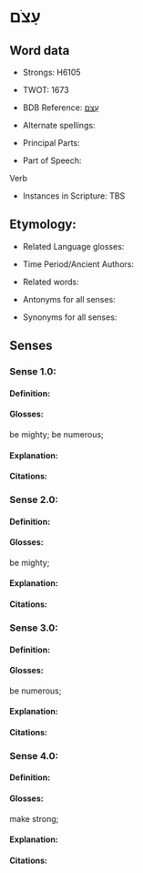 # עָצֹם

<!-- Status: S2="NeedsEdits" -->
<!-- Lexica used for edits:   -->

## Word data

* Strongs: H6105

* TWOT: 1673

* BDB Reference: [עָצֹם](rc://en/bdb/dict/p.eq.aa)

* Alternate spellings:

* Principal Parts:

* Part of Speech:

Verb

* Instances in Scripture: TBS

## Etymology:

* Related Language glosses:

* Time Period/Ancient Authors:

* Related words:

* Antonyms for all senses:

* Synonyms for all senses:

## Senses

### Sense 1.0:

#### Definition:

#### Glosses:

be mighty; be numerous; 

#### Explanation:

#### Citations:



### Sense 2.0:

#### Definition:

#### Glosses:

be mighty; 

#### Explanation:

#### Citations:



### Sense 3.0:

#### Definition:

#### Glosses:

be numerous; 

#### Explanation:

#### Citations:



### Sense 4.0:

#### Definition:

#### Glosses:

make strong; 

#### Explanation:

#### Citations:




